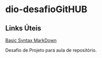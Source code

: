 # dio-desafioGitHUB
## Links Úteis
[Basic Syntax MarkDown](https://www.markdownguide.org/basic-syntax/)

Desafio de Projeto para aula de repositório.
